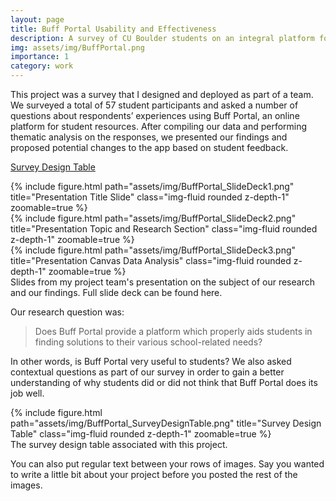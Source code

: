 ```yaml
---
layout: page
title: Buff Portal Usability and Effectiveness
description: A survey of CU Boulder students on an integral platform for student resources
img: assets/img/BuffPortal.png
importance: 1
category: work
---
```


This project was a survey that I designed and deployed as part of a team. We surveyed a total of 57 student participants and asked a number of questions about respondents’ experiences using Buff Portal, an online platform for student resources. After compiling our data and performing thematic analysis on the responses, we presented our findings and proposed potential changes to the app based on student feedback.

<a href="/assets/pdf/BuffPortal_SurveyDesignTable.pdf">Survey Design Table</a>

<div class="row">
    <div class="col-sm mt-3 mt-md-0">
        {% include figure.html path="assets/img/BuffPortal_SlideDeck1.png" title="Presentation Title Slide" class="img-fluid rounded z-depth-1" zoomable=true %}
    </div>
    <div class="col-sm mt-3 mt-md-0">
        {% include figure.html path="assets/img/BuffPortal_SlideDeck2.png" title="Presentation Topic and Research Section" class="img-fluid rounded z-depth-1" zoomable=true %}
    </div>
    <div class="col-sm mt-3 mt-md-0">
        {% include figure.html path="assets/img/BuffPortal_SlideDeck3.png" title="Presentation Canvas Data Analysis" class="img-fluid rounded z-depth-1" zoomable=true %}
    </div>
</div>
<div class="caption">
    Slides from my project team's presentation on the subject of our research and our findings. Full slide deck can be found here.
</div>

Our research question was:

> Does Buff Portal provide a platform which properly aids students in finding solutions to their various school-related needs?

In other words, is Buff Portal very useful to students? We also asked contextual questions as part of our survey in order to gain a better understanding of why students did or did not think that Buff Portal does its job well.

<div class="row">
    <div class="col-sm mt-3 mt-md-0">
        {% include figure.html path="assets/img/BuffPortal_SurveyDesignTable.png" title="Survey Design Table" class="img-fluid rounded z-depth-1" zoomable=true %}
    </div>
</div>
<div class="caption">
    The survey design table associated with this project.
</div>

You can also put regular text between your rows of images.
Say you wanted to write a little bit about your project before you posted the rest of the images.
